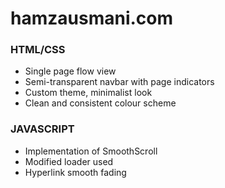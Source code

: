 # hamzausmani.com

### HTML/CSS

- Single page flow view
- Semi-transparent navbar with page indicators
- Custom theme, minimalist look
- Clean and consistent colour scheme

### JAVASCRIPT

- Implementation of SmoothScroll 
- Modified loader used
- Hyperlink smooth fading
